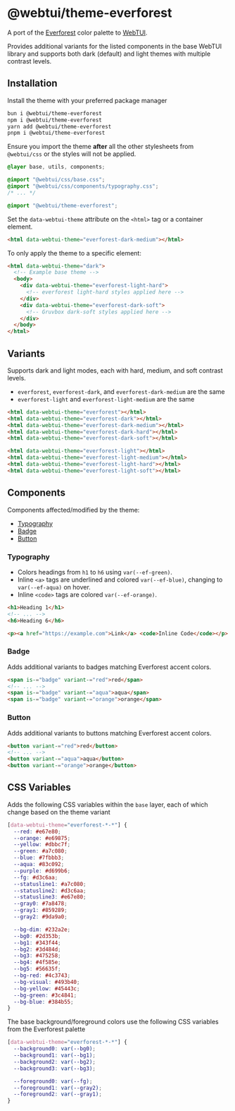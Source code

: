 # @webtui/theme-everforest

A port of the [Everforest](https://github.com/sainnhe/everforest) color palette to [WebTUI](https://github.com/webtui/webtui).

Provides additional variants for the listed components in the base WebTUI library and supports both dark (default) and light themes with multiple contrast levels.

## Installation

Install the theme with your preferred package manager

```bash
bun i @webtui/theme-everforest
npm i @webtui/theme-everforest
yarn add @webtui/theme-everforest
pnpm i @webtui/theme-everforest
```

Ensure you import the theme **after** all the other stylesheets from `@webtui/css` or the styles will not be applied.

```css
@layer base, utils, components;

@import "@webtui/css/base.css";
@import "@webtui/css/components/typography.css";
/* ... */

@import "@webtui/theme-everforest";
```

Set the `data-webtui-theme` attribute on the `<html>` tag or a container element.

```html
<html data-webtui-theme="everforest-dark-medium"></html>
```

To only apply the theme to a specific element:

```html
<html data-webtui-theme="dark">
  <!-- Example base theme -->
  <body>
    <div data-webtui-theme="everforest-light-hard">
      <!-- everforest light-hard styles applied here -->
    </div>
    <div data-webtui-theme="everforest-dark-soft">
      <!-- Gruvbox dark-soft styles applied here -->
    </div>
  </body>
</html>
```

## Variants

Supports dark and light modes, each with hard, medium, and soft contrast levels.

- `everforest`, `everforest-dark`, and `everforest-dark-medium` are the same
- `everforest-light` and `everforest-light-medium` are the same

```html
<html data-webtui-theme="everforest"></html>
<html data-webtui-theme="everforest-dark"></html>
<html data-webtui-theme="everforest-dark-medium"></html>
<html data-webtui-theme="everforest-dark-hard"></html>
<html data-webtui-theme="everforest-dark-soft"></html>

<html data-webtui-theme="everforest-light"></html>
<html data-webtui-theme="everforest-light-medium"></html>
<html data-webtui-theme="everforest-light-hard"></html>
<html data-webtui-theme="everforest-light-soft"></html>
```

## Components

Components affected/modified by the theme:

- [Typography](#typography)
- [Badge](#badge)
- [Button](#button)

### Typography

- Colors headings from `h1` to `h6` using `var(--ef-green)`.
- Inline `<a>` tags are underlined and colored `var(--ef-blue)`, changing to `var(--ef-aqua)` on hover.
- Inline `<code>` tags are colored `var(--ef-orange)`.

```html
<h1>Heading 1</h1>
<!-- ... -->
<h6>Heading 6</h6>

<p><a href="https://example.com">Link</a> <code>Inline Code</code></p>
```

### Badge

Adds additional variants to badges matching Everforest accent colors.

```html
<span is-="badge" variant-="red">red</span>
<!-- ... -->
<span is-="badge" variant-="aqua">aqua</span>
<span is-="badge" variant-="orange">orange</span>
```

### Button

Adds additional variants to buttons matching Everforest accent colors.

```html
<button variant-="red">red</button>
<!-- ... -->
<button variant-="aqua">aqua</button>
<button variant-="orange">orange</button>
```

## CSS Variables

Adds the following CSS variables within the `base` layer, each of which change based on the theme variant

```css
[data-webtui-theme="everforest-*-*"] {
  --red: #e67e80;
  --orange: #e69875;
  --yellow: #dbbc7f;
  --green: #a7c080;
  --blue: #7fbbb3;
  --aqua: #83c092;
  --purple: #d699b6;
  --fg: #d3c6aa;
  --statusline1: #a7c080;
  --statusline2: #d3c6aa;
  --statusline3: #e67e80;
  --gray0: #7a8478;
  --gray1: #859289;
  --gray2: #9da9a0;

  --bg-dim: #232a2e;
  --bg0: #2d353b;
  --bg1: #343f44;
  --bg2: #3d484d;
  --bg3: #475258;
  --bg4: #4f585e;
  --bg5: #56635f;
  --bg-red: #4c3743;
  --bg-visual: #493b40;
  --bg-yellow: #45443c;
  --bg-green: #3c4841;
  --bg-blue: #384b55;
}
```

The base background/foreground colors use the following CSS variables from the Everforest palette

```css
[data-webtui-theme="everforest-*-*"] {
  --background0: var(--bg0);
  --background1: var(--bg1);
  --background2: var(--bg2);
  --background3: var(--bg3);

  --foreground0: var(--fg);
  --foreground1: var(--gray2);
  --foreground2: var(--gray1);
}
```
